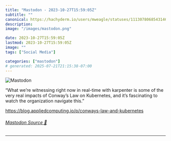 ```yaml
---
title: "Mastodon - 2023-10-27T15:59:05Z"
subtitle: ""
canonical: https://hachyderm.io/users/mweagle/statuses/111307806854314639
description:
image: "/images/mastodon.png"

date: 2023-10-27T15:59:05Z
lastmod: 2023-10-27T15:59:05Z
image: ""
tags: ["Social Media"]

categories: ["mastodon"]
# generated: 2025-07-21T21:15:38-07:00
---
```

![Mastodon](/images/mastodon.png)

<p>“What we’re witnessing right now in real-time with karpenter is some of the very real impacts of Conway’s Law on Kubernetes, and it’s fascinating to watch the organization navigate this.”</p><p><a href="https://blog.appliedcomputing.io/p/conways-law-and-kubernetes" target="_blank" rel="nofollow noopener noreferrer" translate="no"><span class="invisible">https://</span><span class="ellipsis">blog.appliedcomputing.io/p/con</span><span class="invisible">ways-law-and-kubernetes</span></a></p>


###### [Mastodon Source 🐘](https://hachyderm.io/@mweagle/111307806854314639)

___
